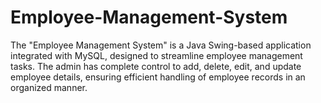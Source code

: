 # Employee-Management-System
The "Employee Management System" is a Java Swing-based application integrated with MySQL, designed to streamline employee management tasks. The admin has complete control to add, delete, edit, and update employee details, ensuring efficient handling of employee records in an organized manner.
